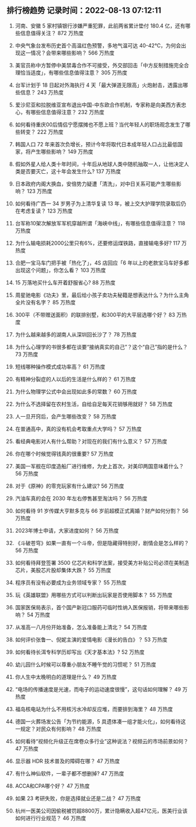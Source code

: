 
## 排行榜趋势 记录时间：2022-08-13 07:12:11
  
  1. 河南、安徽 5 家村镇银行涉嫌严重犯罪，此前两省累计垫付 180.4 亿，还有哪些信息值得关注？ 872 万热度
    
  2. 中央气象台发布历史首个高温红色预警，多地气温可达 40-42℃，为何会出现这一情况？会带来哪些影响？ 566 万热度
    
  3. 美官员称中方暂停中美禁毒合作不可接受，外交部回击「中方反制措施完全合理恰当适度」，有哪些信息值得注意？ 305 万热度
    
  4. 台军计划于 18 日起对外海执行 4 天「最大弹道无限高」火炮射击，透露出哪些信息？ 243 万热度
    
  5. 爱沙尼亚和拉脱维亚宣布退出中国-中东欧合作机制，专家称是向美西方表忠心，有哪些信息值得注意？ 232 万热度
    
  6. 如何看待重庆00后情侣宁愿摆摊也不愿上班？当代年轻人的职场观念发生了哪些转变？ 222 万热度
    
  7. 韩国人口 72 年来首次负增长，预计今年将取代日本成年轻人口占比最低国家，将产生哪些影响？ 149 万热度
    
  8. 假如外星人给人类十年时间，十年后从地球人类中随机抽取一人，让他决定人类是否要灭亡，这十年会发生什么? 137 万热度
    
  9. 日本政府内阁大换血，安倍势力疑遭「清洗」，对中日关系可能产生哪些影响？ 123 万热度
    
  10. 如何看待广西一 34 岁男子为上清华复读 13 年，被上交大护理学院录取后仍在考虑复读？ 123 万热度
    
  11. 台军称10架次解放军军机穿越所谓「海峡中线」，有哪些信息值得注意？ 118 万热度
    
  12. 为什么输电损耗2000公里只有6%，还要修运煤铁路，直接输电多好? 117 万热度
    
  13. 合肥一宝马车门把手被「热化了」，4S 店回应「6 年以上的老款宝马车好多都出现这个问题」，你怎么看？ 103 万热度
    
  14. 15 万落地买什么车开着舒服省心? 88 万热度
    
  15. 周星驰电影《功夫》里，最后给小孩子卖功夫秘籍是想表达什么？为什么主角全片没有名字？ 85 万热度
    
  16. 300平（不带赠送面积）的联排别墅，和300平的大平层选哪个好？ 83 万热度
    
  17. 为什么越来越多的湖南人从深圳回长沙了？ 78 万热度
    
  18. 为什么心理学的书很多都在谈要“接纳真实的自己”？这个“自己”指的是什么？ 73 万热度
    
  19. 短线哪种操作模式成功率高？ 61 万热度
    
  20. 有精神分裂症的人以后的生活是什么样的？ 61 万热度
    
  21. 为什么物理学公式中会出现如此多的常数？ 60 万热度
    
  22. 为什么不选择留在农村生活，自给自足每天花销够用就好？ 58 万热度
    
  23. 人一旦开窍后，会产生哪些改变？ 58 万热度
    
  24. 在普通高中，真的没有机会考取重点大学吗？ 57 万热度
    
  25. 看经典电影对人有什么帮助？对现在的我们有什么意义？ 57 万热度
    
  26. 你在哪个时候觉得钱真的很重要? 57 万热度
    
  27. 美国一军舰在印度造船厂进行维修，为史上首次，对美印两国意味着什么？ 56 万热度
    
  28. 对于《原神》的零充玩家有什么建议? 56 万热度
    
  29. 汽油车真的会在 2030 年左右停售甚至淘汰吗？ 56 万热度
    
  30. 如何看待 91 岁传媒大亨默多克与 66 岁前超模正式离婚？财产如何分割？ 56 万热度
    
  31. 2023年博士申请，大家进度如何？ 56 万热度
    
  32. 《斗破苍穹》如果一直有一个斗帝，但是隐藏得特别好，剧情会是怎么样的？ 56 万热度
    
  33. 如何看待拜登签署 3500 亿芯片和科学法案，接受美方补贴公司必须在美制造芯片，美股芯片股却集体大跌？ 55 万热度
    
  34. 程序员有没有必要成为业务领域专家？ 55 万热度
    
  35. 玩《英雄联盟》用哪些方式可以判断出玩家是否使用脚本？ 55 万热度
    
  36. 国家医保局表示，首个国产新冠口服药可临时性纳入医保报销，将带来哪些影响？ 54 万热度
    
  37. 从准高一八月份开始准备，怎么准备能上清北？ 54 万热度
    
  38. 如何评价张鲁一、倪妮主演的爱情电影《漫长的告白》？ 53 万热度
    
  39. 如何看待长洱专科学历却写出《天才基本法》? 52 万热度
    
  40. 幼儿园什么时候可以尊重小朋友不睡午觉的习惯呢？ 51 万热度
    
  41. 你人生中太晚明白的道理是什么？ 49 万热度
    
  42. “电场的传播速度是光速，而电子的运动速度很慢”，这句话如何理解？ 49 万热度
    
  43. 福岛核电站为什么不用核污水冷却反应堆，而要排到海里？ 48 万热度
    
  44. 德国一火葬场发公告「为节约能源，5 具遗体凑一组才能火化」，如何看待这一规定？对民众有何影响？ 48 万热度
    
  45. 如何看待“视频化升级正在席卷众多行业”这种说法？视频云的市场前景如何？ 47 万热度
    
  46. 显示器 HDR 技术普及的障碍在哪？ 47 万热度
    
  47. 有什么神仙软件，一辈子都不想删掉? 47 万热度
    
  48. ACCA和CPA哪个好？ 47 万热度
    
  49. 如果 23 考研失败，你是选择就业还是二战？ 47 万热度
    
  50. 杭州一医美公司因偷税被罚超8800万，累计隐瞒收入超47亿元，医美行业该如何进行行业规范？ 46 万热度
    